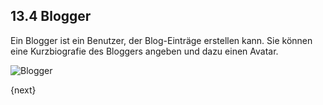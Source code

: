 ## 13.4 Blogger

Ein Blogger ist ein Benutzer, der Blog-Einträge erstellen kann. Sie können eine Kurzbiografie des Bloggers angeben und dazu einen Avatar.

<img class="screenshot" alt="Blogger" src="{{docs_base_url}}/assets/img/website/blogger.png">

{next}
